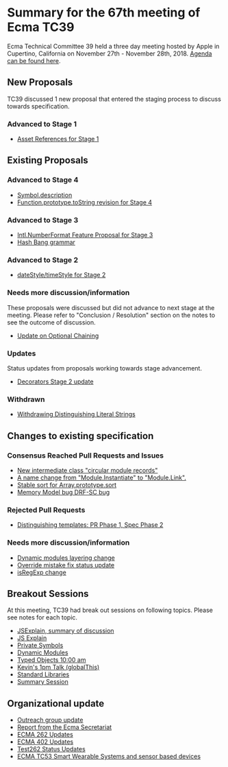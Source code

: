 # Summary for the 67th meeting of Ecma TC39

Ecma Technical Committee 39 held a three day meeting hosted by Apple in Cupertino, California on November 27th - November 28th, 2018. [Agenda can be found here](https://github.com/tc39/agendas/blob/master/2018/11.md).

## New Proposals
TC39 discussed 1 new proposal that entered the staging process to discuss towards specification.  

### Advanced to Stage 1 
- [Asset References for Stage 1](nov-28.md#asset-references-for-stage-1)

## Existing Proposals

### Advanced to Stage 4
- [Symbol.description](nov-27.md#symboldescription-for-stage-4)
- [Function.prototype.toString revision for Stage 4](nov-27.md#functionprototypetostring-revision-for-stage-4)

### Advanced to Stage 3
- [Intl.NumberFormat Feature Proposal for Stage 3](nov-27.md#intlnumberformat-feature-proposal-for-stage-3)
- [Hash Bang grammar](nov-28.md#hash-bang-grammar)

### Advanced to Stage 2
- [dateStyle/timeStyle for Stage 2](nov-28.md#datestyletimestyle-for-stage-2)

### Needs more discussion/information
These proposals were discussed but did not advance to next stage at the meeting. Please refer to "Conclusion / Resolution" section on the notes to see the outcome of discussion.
- [Update on Optional Chaining](nov-28.md#update-on-optional-chaining)

### Updates
Status updates from proposals working towards stage advancement.
- [Decorators Stage 2 update](nov-28.md#decorators-stage-2-update)

### Withdrawn
- [Withdrawing Distinguishing Literal Strings](nov-28.md#withdrawing-distinguishing-literal-strings)

## Changes to existing specification

### Consensus Reached Pull Requests and Issues
- [New intermediate class "circular module records"](nov-27.md#new-intermediate-class-circular-module-records)
- [A name change from "Module.Instantiate" to "Module.Link".](nov-27.md#a-name-change-from-moduleinstantiate-to-modulelink)
- [Stable sort for Array.prototype.sort](nov-27.md#stable-sort-for-arrayprototypesort)
- [Memory Model bug DRF-SC bug](nov-28.md#memory-model-bug-drf-sc-bug)

### Rejected Pull Requests
- [Distinguishing templates: PR Phase 1, Spec Phase 2](nov-28.md#distinguishing-templates-pr-phase-1-spec-phase-2)

### Needs more discussion/information
- [Dynamic modules layering change](nov-27.md#dynamic-modules-layering-change)
- [Override mistake fix status update](nov-27.md#override-mistake-fix-status-update)
- [isRegExp change](nov-28.md#isregexp-change)

## Breakout Sessions
At this meeting, TC39 had break out sessions on following topics. Please see notes for each topic.
- [JSExplain, summary of discussion](nov-29.md#jsexplain-10am-breakout-session-summary-of-discussion-as)
- [JS Explain](nov-29.md#js-explain--as)
- [Private Symbols](nov-29.md#private-symbols-10am-breakout)
- [Dynamic Modules](nov-29.md#dynamic-modules-11am-breakout-session)
- [Typed Objects 10:00 am](nov-29.md#typed-objects-1000-am)
- [Kevin's 1pm Talk (globalThis)](nov-29.md#kevins-1pm-talk)
- [Standard Libraries](nov-29.md#standard-libraries-1pm-breakout)
- [Summary Session](nov-29.md#summary-session-330pm)

## Organizational update
- [Outreach group update](nov-27.md#outreach-group-update)
- [Report from the Ecma Secretariat](nov-27.md#6-report-from-the-ecma-secretariat)
- [ECMA 262 Updates](nov-27.md#ecma-262)
- [ECMA 402 Updates](nov-27.md#7i-ecma-402-status-updates)
- [Test262 Status Updates](nov-27.md#test262-status-update)
- [ECMA TC53 Smart Wearable Systems and sensor based devices](nov-27.md#ecma-tc53)

